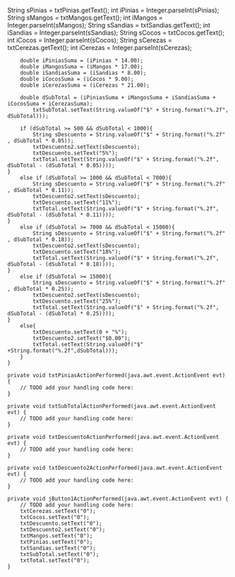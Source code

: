 
String sPinias = txtPinias.getText();
        int iPinias = Integer.parseInt(sPinias);
        String sMangos = txtMangos.getText();
        int iMangos = Integer.parseInt(sMangos);
        String sSandias = txtSandias.getText();
        int iSandias = Integer.parseInt(sSandias);
        String sCocos = txtCocos.getText();
        int iCocos = Integer.parseInt(sCocos);
        String sCerezas = txtCerezas.getText();
        int iCerezas = Integer.parseInt(sCerezas);
        
        double iPiniasSuma = (iPinias * 14.00);
        double iMangosSuma = (iMangos * 17.00);
        double iSandiasSuma = (iSandias * 8.00);
        double iCocosSuma = (iCocos * 9.00);
        double iCerezasSuma = (iCerezas * 21.00);
        
        double dSubTotal = (iPiniasSuma + iMangosSuma + iSandiasSuma + iCocosSuma + iCerezasSuma);
            txtSubTotal.setText(String.valueOf("$" + String.format("%.2f", dSubTotal))); 
        
        if (dSubTotal >= 500 && dSubTotal < 1000){ 
            String sDescuento = String.valueOf("$" + String.format("%.2f" , dSubTotal * 0.05));
            txtDescuento2.setText(sDescuento);
            txtDescuento.setText("5%");
            txtTotal.setText(String.valueOf("$" + String.format("%.2f", dSubTotal - (dSubTotal * 0.05)))); 
    }
        else if (dSubTotal >= 1000 && dSubTotal < 7000){ 
            String sDescuento = String.valueOf("$" + String.format("%.2f" , dSubTotal * 0.11));
            txtDescuento2.setText(sDescuento);
            txtDescuento.setText("11%");
            txtTotal.setText(String.valueOf("$" + String.format("%.2f", dSubTotal - (dSubTotal * 0.11))));          
    }
        else if (dSubTotal >= 7000 && dSubTotal < 15000){ 
            String sDescuento = String.valueOf("$" + String.format("%.2f" , dSubTotal * 0.18));
            txtDescuento2.setText(sDescuento);
            txtDescuento.setText("18%");
            txtTotal.setText(String.valueOf("$" + String.format("%.2f", dSubTotal - (dSubTotal * 0.18)))); 
    }
        else if (dSubTotal >= 15000){ 
            String sDescuento = String.valueOf("$" + String.format("%.2f" , dSubTotal * 0.25));
            txtDescuento2.setText(sDescuento);
            txtDescuento.setText("25%");
            txtTotal.setText(String.valueOf("$" + String.format("%.2f", dSubTotal - (dSubTotal * 0.25)))); 
    }
        else{  
            txtDescuento.setText(0 + "%");  
            txtDescuento2.setText("$0.00");
            txtTotal.setText(String.valueOf("$" +String.format("%.2f",dSubTotal)));
        }
    }                                          

    private void txtPiniasActionPerformed(java.awt.event.ActionEvent evt) {                                          
        // TODO add your handling code here:    
    }                                         

    private void txtSubTotalActionPerformed(java.awt.event.ActionEvent evt) {                                            
        // TODO add your handling code here:
    }                                           

    private void txtDescuentoActionPerformed(java.awt.event.ActionEvent evt) {                                             
        // TODO add your handling code here:
    }                                            

    private void txtDescuento2ActionPerformed(java.awt.event.ActionEvent evt) {                                              
        // TODO add your handling code here:
    }                                             

    private void jButton1ActionPerformed(java.awt.event.ActionEvent evt) {                                         
        // TODO add your handling code here:
        txtCerezas.setText("0");
        txtCocos.setText("0");
        txtDescuento.setText("0");
        txtDescuento2.setText("0");
        txtMangos.setText("0");
        txtPinias.setText("0");
        txtSandias.setText("0");
        txtSubTotal.setText("0");
        txtTotal.setText("0");
    }                                 
